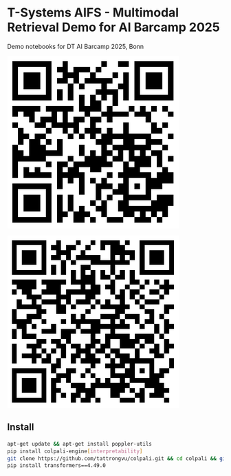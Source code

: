 # T-Systems AIFS - Multimodal Retrieval Demo for AI Barcamp 2025
Demo notebooks for DT AI Barcamp 2025, Bonn

![Demo Notebooks](./notebook_qr.png)

![Playground](./playground_qr.png)

## Install
```bash
apt-get update && apt-get install poppler-utils
pip install colpali-engine[interpretability]
git clone https://github.com/tattrongvu/colpali.git && cd colpali && git checkout fix_max_pixels && pip install -e .
pip install transformers==4.49.0
```
